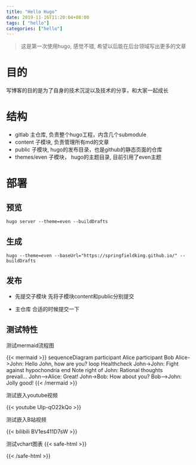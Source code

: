```yaml
---
title: "Hello Hugo"
date: 2019-11-16T11:20:04+08:00
tags: [ "hello"]
categories: ["hello"]
---
```


> 这是第一次使用hugo, 感觉不错, 希望以后能在后台领域写出更多的文章

<!--more-->

# 目的
写博客的目的是为了自身的技术沉淀以及技术的分享，和大家一起成长

# 结构
- gitlab 主仓库, 负责整个hugo工程，内含几个submodule
- content 子模块, 负责管理所有md的文章
- public 子模块, hugo的发布目录，也是github的静态页面的仓库
- themes/even 子模块， hugo的主题目录, 目前引用了even主题

# 部署

## 预览
``` shell
hugo server --theme=even --buildDrafts
```

## 生成
``` shell
hugo --theme=even --baseUrl="https://springfieldking.github.io/" --buildDrafts
```

## 发布
- 先提交子模块
先将子模块content和public分别提交

- 主仓库
合适的时候提交一下


## 测试特性


测试mermaid流程图

{{< mermaid >}}
sequenceDiagram
    participant Alice
    participant Bob
    Alice->John: Hello John, how are you?
    loop Healthcheck
        John->John: Fight against hypochondria
    end
    Note right of John: Rational thoughts <br/>prevail...
    John-->Alice: Great!
    John->Bob: How about you?
    Bob-->John: Jolly good!
{{< /mermaid >}}

测试嵌入youtube视频

{{< youtube UIp-qO22kQo >}}

测试嵌入B站视频

{{< bilibili BV1es411D7sW >}}


测试vchart图表
{{< safe-html >}}
<script src="https://cdn.jsdelivr.net/npm/vue/dist/vue.js"></script>
<script src="https://cdn.jsdelivr.net/npm/echarts/dist/echarts.min.js"></script>
<script src="https://cdn.jsdelivr.net/npm/v-charts/lib/index.min.js"></script>
<link rel="stylesheet" href="https://cdn.jsdelivr.net/npm/v-charts/lib/style.min.css">


<div id="app" style=" width:640px;">
    <ve-line :data="chartData"></ve-line>
</div>

<script>
    new Vue({
      el: '#app',
      data: function () {
        return {
          chartData: {
            columns: ['日期', '销售额'],
            rows: [
              { '日期': '1月1日', '销售额': 123 },
              { '日期': '1月2日', '销售额': 1223 },
              { '日期': '1月3日', '销售额': 2123 },
              { '日期': '1月4日', '销售额': 4123 },
              { '日期': '1月5日', '销售额': 3123 },
              { '日期': '1月6日', '销售额': 7123 }
            ]
          }
        }
      }
    })
</script>
{{< /safe-html >}}
